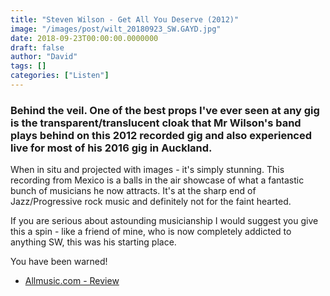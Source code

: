 ```yaml
---
title: "Steven Wilson - Get All You Deserve (2012)"
image: "/images/post/wilt_20180923_SW.GAYD.jpg"
date: 2018-09-23T00:00:00.0000000
draft: false
author: "David"
tags: []
categories: ["Listen"]
---
```

### Behind the veil. One of the best props I've ever seen at any gig is the transparent/translucent cloak that Mr Wilson's band plays behind on this 2012 recorded gig and also experienced live for most of his 2016 gig in Auckland. 

 When in situ and projected with images - it's simply stunning. This recording from Mexico is a balls in the air showcase of what a fantastic bunch of musicians he now attracts. It's at the sharp end of Jazz/Progressive rock music and definitely not for the faint hearted. 

 If you are serious about astounding musicianship I would suggest you give this a spin - like a friend of mine, who is now completely addicted to anything SW, this was his starting place.

 You have been warned!

-  [Allmusic.com - Review](https://www.allmusic.com/album/get-all-you-deserve-mw0002410772)